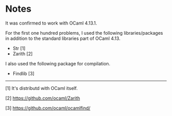 # Notes

It was confirmed to work with OCaml 4.13.1.

For the first one hundred problems, I used the following libraries/packages
in addition to the standard libraries part of OCaml 4.13.

- Str [1]
- Zarith [2]

I also used the following package for compilation.

- Findlib [3]

---
[1] It's distributd with OCaml itself.

[2] https://github.com/ocaml/Zarith

[3] https://github.com/ocaml/ocamlfind/
